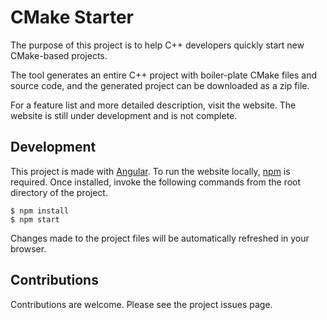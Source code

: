 # CMake Starter

The purpose of this project is to help C++ developers quickly start new CMake-based projects. 

The tool generates an entire C++ project with boiler-plate CMake files and source code, and the
generated project can be downloaded as a zip file.

For a feature list and more detailed description, visit the website. The website is still under development
and is not complete.

## Development

This project is made with [Angular](https://angular.io). To run the
website locally, [npm](https://npmjs.org) is required. Once installed, invoke
the following commands from the root directory of the project.

```
$ npm install
$ npm start
```

Changes made to the project files will be automatically refreshed in your
browser.

## Contributions

Contributions are welcome. Please see the project issues page.

